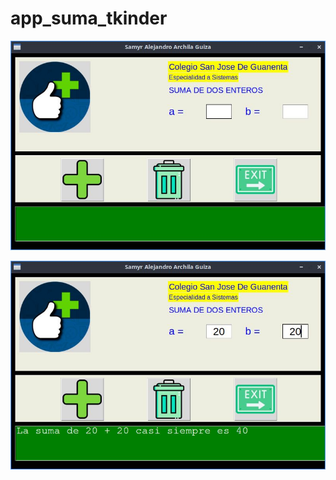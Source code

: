 # app_suma_tkinder
![Vista previa de la aplicación](img/Tkinter.jpg)

![Vista previa de la aplicación](img/tkinter2.jpg)